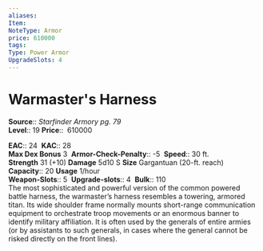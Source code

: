 ```yaml
---
aliases: 
Item:
NoteType: Armor
price: 610000  
tags: 
Type: Power Armor
UpgradeSlots: 4
---
```


# Warmaster's Harness

**Source**:: _Starfinder Armory pg. 79_  
**Level**:: 19
**Price**::  610000  

**EAC**:: 24 
**KAC**:: 28  
**Max Dex Bonus** 3 
**Armor-Check-Penalty**:: -5 
**Speed**:: 30 ft.  
**Strength** 31 (+10) **Damage** 5d10 S **Size** Gargantuan (20-ft. reach)  
**Capacity**:: 20 **Usage** 1/hour  
**Weapon-Slots**:: 5 
**Upgrade-slots**:: 4 
**Bulk**:: 110  
The most sophisticated and powerful version of the common powered battle harness, the warmaster’s harness resembles a towering, armored titan. Its wide shoulder frame normally mounts short-range communication equipment to orchestrate troop movements or an enormous banner to identify military affiliation. It is often used by the generals of entire armies (or by assistants to such generals, in cases where the general cannot be risked directly on the front lines).
